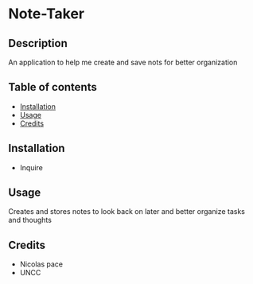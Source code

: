 # Note-Taker
## Description
An application to help me create and save nots for better organization

## Table of contents
- [Installation](#installation)
- [Usage](#usage)
- [Credits](#credits)
    

## Installation
- Inquire

## Usage
Creates and stores notes to look back on later and better organize tasks and thoughts

   
## Credits
 - Nicolas pace
 - UNCC 


